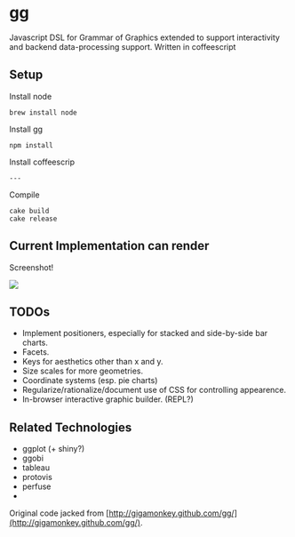 gg
===

Javascript DSL for Grammar of Graphics extended to support interactivity and
backend data-processing support.  Written in coffeescript

Setup
------

Install node

    brew install node

Install gg

    npm install

Install coffeescrip

    ---

Compile

    cake build
    cake release

Current Implementation can render
---------------

Screenshot!

<img src="https://raw.github.com/sirrice/gg/new-model/docs/imgs/screenshot.png"/>


TODOs
---------

- Implement positioners, especially for stacked and side-by-side bar charts.
- Facets.
- Keys for aesthetics other than x and y.
- Size scales for more geometries.
- Coordinate systems (esp. pie charts)
- Regularize/rationalize/document use of CSS for controlling appearence.
- In-browser interactive graphic builder. (REPL?)


Related Technologies
-----------

* ggplot (+ shiny?)
* ggobi
* tableau
* protovis
* perfuse
*


Original code jacked from [http://gigamonkey.github.com/gg/](http://gigamonkey.github.com/gg/).




